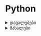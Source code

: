 # Python

<details>
    <summary>დავალებები</summary>

- [დავალება 1](https://forms.gle/GF8Z63eRmKc2QfUe8)
- [დავალება 2.1](https://forms.gle/CFSBXGK4DKFbPENj6)

</details>

<details>
    <summary>მასალები</summary>

- [Workshop 1](docs/WORKSHOP_1.md)
- [Workshop 2](docs/WORKSHOP_2.md)

</details>

